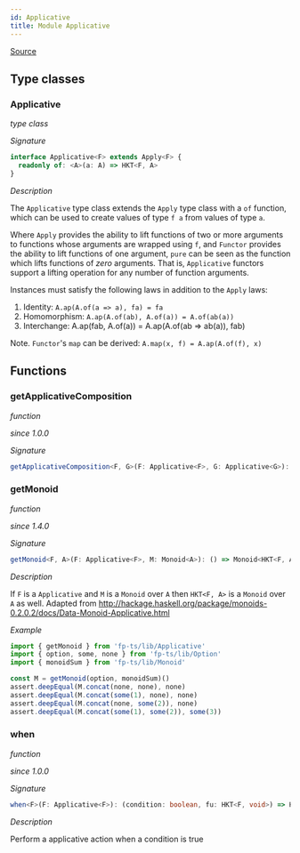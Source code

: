 ```yaml
---
id: Applicative
title: Module Applicative
---
```


[Source](https://github.com/gcanti/fp-ts/blob/master/src/Applicative.ts)

## Type classes

### Applicative

_type class_

_Signature_

```ts
interface Applicative<F> extends Apply<F> {
  readonly of: <A>(a: A) => HKT<F, A>
}
```

_Description_

The `Applicative` type class extends the `Apply` type class with a `of` function, which can be used to create values
of type `f a` from values of type `a`.

Where `Apply` provides the ability to lift functions of two or more arguments to functions whose arguments are
wrapped using `f`, and `Functor` provides the ability to lift functions of one argument, `pure` can be seen as the
function which lifts functions of _zero_ arguments. That is, `Applicative` functors support a lifting operation for
any number of function arguments.

Instances must satisfy the following laws in addition to the `Apply` laws:

1.  Identity: `A.ap(A.of(a => a), fa) = fa`
2.  Homomorphism: `A.ap(A.of(ab), A.of(a)) = A.of(ab(a))`
3.  Interchange: A.ap(fab, A.of(a)) = A.ap(A.of(ab => ab(a)), fab)

Note. `Functor`'s `map` can be derived: `A.map(x, f) = A.ap(A.of(f), x)`

## Functions

### getApplicativeComposition

_function_

_since 1.0.0_

_Signature_

```ts
getApplicativeComposition<F, G>(F: Applicative<F>, G: Applicative<G>): ApplicativeComposition<F, G>
```

### getMonoid

_function_

_since 1.4.0_

_Signature_

```ts
getMonoid<F, A>(F: Applicative<F>, M: Monoid<A>): () => Monoid<HKT<F, A>>
```

_Description_

If `F` is a `Applicative` and `M` is a `Monoid` over `A` then `HKT<F, A>` is a `Monoid` over `A` as well.
Adapted from http://hackage.haskell.org/package/monoids-0.2.0.2/docs/Data-Monoid-Applicative.html

_Example_

```ts
import { getMonoid } from 'fp-ts/lib/Applicative'
import { option, some, none } from 'fp-ts/lib/Option'
import { monoidSum } from 'fp-ts/lib/Monoid'

const M = getMonoid(option, monoidSum)()
assert.deepEqual(M.concat(none, none), none)
assert.deepEqual(M.concat(some(1), none), none)
assert.deepEqual(M.concat(none, some(2)), none)
assert.deepEqual(M.concat(some(1), some(2)), some(3))
```

### when

_function_

_since 1.0.0_

_Signature_

```ts
when<F>(F: Applicative<F>): (condition: boolean, fu: HKT<F, void>) => HKT<F, void>
```

_Description_

Perform a applicative action when a condition is true
